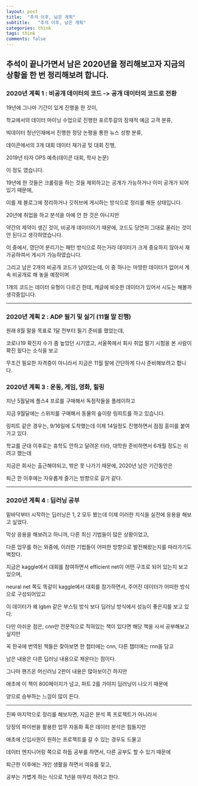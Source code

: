 ```yaml
---
layout: post
title:  "추석 이후, 남은 계획"
subtitle:   "추석 이후, 남은 계획"
categories: think
tags: think
comments: false
---
```


## 추석이 끝나가면서 남은 2020년을 정리해보고자 지금의 상황을 한 번 정리해보려 합니다.

### 2020년 계획 1 : 비공개 데이터의 코드 -> 공개 데이터의 코드로 전환

19년에 그나마 기간이 있게 진행을 한 것이,

학교에서의 데이터 마이닝 수업으로 진행한 포르투갈의 잠재적 예금 고객 분류,

빅데이터 청년인재에서 진행한 정당 논평을 통한 뉴스 성향 분류,

데이콘에서의 3개 대회 데이터 재가공 밎 대회 진행,

2019년 타자 OPS 예측(데이콘 대회, 학사 논문)

이 정도 였습니다.

19년에 한 것들은 크롤링을 하는 것을 제외하고는 공개가 가능하거나 이미 공개가 되어 있기 때문에,

이를 제 블로그에 정리하거나 깃허브에 게시하는 방식으로 정리를 해둔 상태입니다.

20년에 취업을 하고 분석을 아예 안 한 것은 아니지만

약간의 제약이 생긴 것이, 비공개 데이터이기 때문에, 코드도 당연히 그대로 올리는 것이 안 된다고 생각하였습니다.

이 중에서, 영단어 분리기는 패턴 방식으로 하는거라 데이터가 크게 중요하지 않아서 재 가공하여서 게시가 가능하였습니다.

그리고 남은 2개의 비공개 코드가 남아있는데, 이 중 하나는 마땅한 데이터가 없어서 계속 비공개로 해 놓을 예정이며

1개의 코드는 데이터 유형이 다르긴 한데, 캐글에 비슷한 데이터가 있어서 시도는 해볼까 생각중입니다.

-----

### 2020년 계획 2 : ADP 필기 및 실기 (11월 말 진행)

원래 8월 말을 목표로 1달 전부터 필기 준비를 했었는데,

코로나19 확진자 수가 좀 높았던 시기였고, 서울쪽에서 회사 취업 필기 시험을 본 사람이 확진 됬다는 소식을 보고

무조건 필요한 자격증이 아니라서 지금은 11월 말에 간단하게 다시 준비해보려고 합니다.

### 2020년 계획 3 : 운동, 게임, 영화, 힐링

지난 5월달에 플스4 프로를 구매해서 독점작들을 플레이하고

지금 9월달에는 스위치를 구매해서 동물의 숲이랑 링피트를 하고 있습니다.

링피트 같은 경우는, 9/16일에 도착했는데 이제 14일정도 진행하면서 점점 흥미를 붙여가고 있다.

학교를 군대 이후로는 휴학도 안하고 달려온 터라, 대학원 준비하면서 6개월 정도는 쉬려고 했는데

지금은 회사는 출근해야되고, 밖은 못 나가기 때문에, 2020년 남은 기간동안은

퇴근 한 이후에는 자유롭게 즐기는 방향으로 갈거 같다.

-----

### 2020년 계획 4 : 딥러닝 공부

밑바닥부터 시작하는 딥러닝은 1, 2 모두 봤는데 이제 이러한 지식을 실전에 응용을 해보고 싶었다.

막상 응용을 해보려고 하니까, 다른 최신 기법들이 많은 상황이었고, 

다른 업무를 하는 와중에, 이러한 기법들이 어떠한 방향으로 발전해왔는지를 따라가기도 벅찼다.

지금은 kaggle에서 대회를 참여하면서 efficient net이 어떤 구조로 되어 있는지 보고 있으며,

neural net 쪽도 똑같이 kaggle에서 대회를 참가하면서, 주어진 데이터가 어떠한 방식으로 구성되어있고

이 데이터가 왜 lgbm 같은 부스팅 방식 보다 딥러닝 방식에서 성능이 좋은지를 보고 있다.

다만 아쉬운 점은, cnn만 전문적으로 적혀있는 책이 있다면 해당 책을 사서 공부해보고 싶지만

꼭 한국에 번역된 책들은 찾아보면 한 챕터에는 cnn, 다른 챕터에는 rnn을 담고

남은 내용은 다른 딥러닝 내용으로 채운다는 점이다.

그나마 핸즈온 머신러닝 2판이 내용은 많아보이긴 하지만

애초에 이 책이 800페이지가 넘고, 파트 2를 가야지 딥러닝이 나오기 때문에

양으로 승부하는 느낌이 많이 든다.

-----

진짜 마지막으로 정리를 해보자면, 지금은 분석 쪽 프로젝트가 아니라서

당장의 파이썬을 활용한 업무 자동화 혹은 데이터 분석은 힘들지만

애초에 신입사원이 원하는 프로젝트를 갈 수 있는 경우도 드물고

데이터 엔지니어링 쪽으로 하둡 공부를 하면서, 다른 공부도 할 수 있기 때문에

퇴근한 이후에는 개인 생활을 하면서 여유를 찾고, 

공부는 가볍게 하는 식으로 1년을 마무리 하려고 한다.


